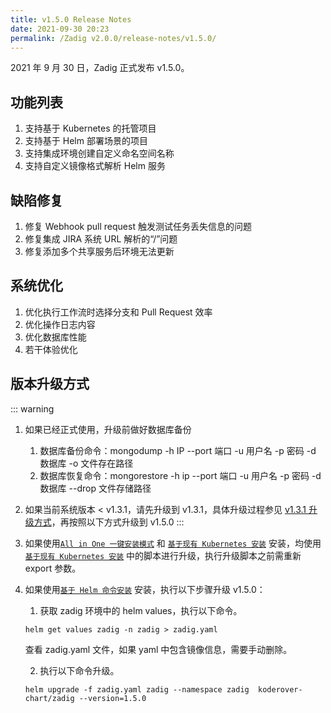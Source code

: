 ```yaml
---
title: v1.5.0 Release Notes
date: 2021-09-30 20:23
permalink: /Zadig v2.0.0/release-notes/v1.5.0/
---
```


2021 年 9 月 30 日，Zadig 正式发布 v1.5.0。

## 功能列表
1. 支持基于 Kubernetes 的托管项目
2. 支持基于 Helm 部署场景的项目
3. 支持集成环境创建自定义命名空间名称
4. 支持自定义镜像格式解析 Helm 服务

## 缺陷修复
1. 修复 Webhook pull request 触发测试任务丢失信息的问题
2. 修复集成 JIRA 系统 URL 解析的“/”问题
3. 修复添加多个共享服务后环境无法更新

## 系统优化
1. 优化执行工作流时选择分支和 Pull Request 效率
2. 优化操作日志内容
3. 优化数据库性能
4. 若干体验优化

## 版本升级方式

::: warning

1. 如果已经正式使用，升级前做好数据库备份
    1. 数据库备份命令：mongodump -h IP --port 端口 -u 用户名 -p 密码 -d 数据库 -o 文件存在路径
    2. 数据库恢复命令：mongorestore -h ip --port 端口 -u 用户名 -p 密码 -d 数据库 --drop 文件存储路径
2. 如果当前系统版本 < v1.3.1，请先升级到 v1.3.1，具体升级过程参见 [v1.3.1 升级方式](/v1.6.0/release-notes/v1.3.1/)，再按照以下方式升级到 v1.5.0
:::

1. 如果使用[`All in One 一键安装模式`](/v1.6.0/install/all-in-one/) 和 [`基于现有 Kubernetes 安装`](/v1.6.0/install/install-on-k8s/) 安装，均使用 [`基于现有 Kubernetes 安装`](/v1.6.0/install/install-on-k8s/) 中的脚本进行升级，执行升级脚本之前需重新 export 参数。

2. 如果使用[`基于 Helm 命令安装`](/v1.6.0/install/helm-deploy/) 安装，执行以下步骤升级 v1.5.0：
    
    1. 获取 zadig 环境中的 helm values，执行以下命令。

    ```
    helm get values zadig -n zadig > zadig.yaml
    ```

    查看 zadig.yaml 文件，如果 yaml 中包含镜像信息，需要手动删除。
    
    2. 执行以下命令升级。
    
    ```
    helm upgrade -f zadig.yaml zadig --namespace zadig  koderover-chart/zadig --version=1.5.0
    ```

